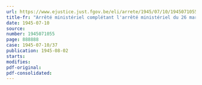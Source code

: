 ```yaml
---
url: https://www.ejustice.just.fgov.be/eli/arrete/1945/07/10/1945071055/justel
title-fr: "Arrêté ministériel complétant l'arrêté ministériel du 26 mars 1945 portant création du Conseil professionnel du Commerce de Gros en Produits chimiques"
date: 1945-07-10
source:
number: 1945071055
page: 888888
case: 1945-07-10/37
publication: 1945-08-02
starts:
modifies:
pdf-original:
pdf-consolidated:
---
```


